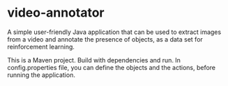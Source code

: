# video-annotator
A simple user-friendly Java application that can be used to extract images from a video and annotate the presence of objects, as a data set for reinforcement learning. 

This is a Maven project. Build with dependencies and run. 
In config.properties file, you can define the objects and the actions, before running the application.
